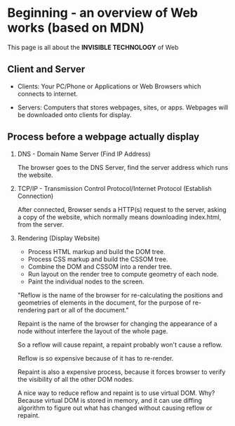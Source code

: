 # Beginning - an overview of Web works (based on MDN)

This page is all about the **INVISIBLE TECHNOLOGY** of Web

## Client and Server

- Clients: Your PC/Phone or Applications or Web Browsers which connects to internet.

- Servers: Computers that stores webpages, sites, or apps. Webpages will be downloaded onto clients for display.

## Process before a webpage actually display

1.  DNS - Domain Name Server (Find IP Address)

    The browser goes to the DNS Server, find the server address which runs the website.

2.  TCP/IP - Transmission Control Protocol/Internet Protocol (Establish Connection)

    After connected, Browser sends a HTTP(s) request to the server, asking a copy of the website, which normally means downloading index.html, from the server.

3.  Rendering (Display Website)

    - Process HTML markup and build the DOM tree.
    - Process CSS markup and build the CSSOM tree.
    - Combine the DOM and CSSOM into a render tree.
    - Run layout on the render tree to compute geometry of each node.
    - Paint the individual nodes to the screen.

    "Reflow is the name of the browser for re-calculating the positions and geometries of elements in the document, for the purpose of re-rendering part or all of the document."

    Repaint is the name of the browser for changing the appearance of a node without interfere the layout of the whole page.

    So a reflow will cause repaint, a repaint probably won't cause a reflow.

    Reflow is so expensive because of it has to re-render.

    Repaint is also a expensive process, because it forces browser to verify the visibility of all the other DOM nodes.

    A nice way to reduce reflow and repaint is to use virtual DOM. Why? Because virtual DOM is stored in memory, and it can use diffing algorithm to figure out what has changed without causing reflow or repaint.
